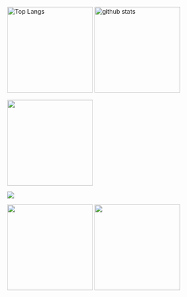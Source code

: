
<p align="left"> 
  <img alt="Top Langs" height="200px" src="https://github-readme-stats.vercel.app/api/top-langs/?username=01554&theme=transparent">
  <img alt="github stats"  height="200px"  src="https://github-readme-stats.vercel.app/api?username=01554&theme=transparent&show_icons=true">
</p>


<p align="left"> 
<img height="200px" src="https://github-profile-trophy.vercel.app/?username=01554&theme=transparent&column=8">
</p>



![](http://github-profile-summary-cards.vercel.app/api/cards/profile-details?username=01554&theme=transparent
)

<p align="left"> 
<img height="200px" src="http://github-profile-summary-cards.vercel.app/api/cards/repos-per-language?username=01554&theme=transparent&exclude=python">
<img height="200px" src="http://github-profile-summary-cards.vercel.app/api/cards/most-commit-language?username=01554&theme=transparent&exclude=python">
</p>     

<!--
### Hi there 👋

**01554/01554** is a ✨ _special_ ✨ repository because its `README.md` (this file) appears on your GitHub profile.

Here are some ideas to get you started:

- 🔭 I’m currently working on ...
- 🌱 I’m currently learning ...
- 👯 I’m looking to collaborate on ...
- 🤔 I’m looking for help with ...
- 💬 Ask me about ...
- 📫 How to reach me: ...
- 😄 Pronouns: ...
- ⚡ Fun fact: ...
-->
